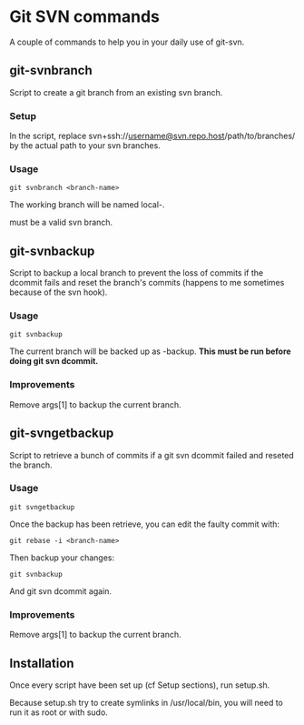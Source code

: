 # Git SVN commands

A couple of commands to help you in your daily use of git-svn.

## git-svnbranch

Script to create a git branch from an existing svn branch.

### Setup

In the script, replace svn+ssh://username@svn.repo.host/path/to/branches/
by the actual path to your svn branches.

### Usage

```
git svnbranch <branch-name>
```

The working branch will be named local-<branch-name>.

<branch-name> must be a valid svn branch.

## git-svnbackup

Script to backup a local branch to prevent the loss of commits if the dcommit fails
and reset the branch's commits (happens to me sometimes because of the svn hook).

### Usage

```
git svnbackup
```

The current branch will be backed up as <branch-name>-backup.
**This must be run before doing git svn dcommit.**

### Improvements

Remove args[1] to backup the current branch.

## git-svngetbackup

Script to retrieve a bunch of commits if a git svn dcommit failed and
reseted the branch.

### Usage

```
git svngetbackup
```

Once the backup has been retrieve, you can edit the faulty commit with:
```
git rebase -i <branch-name>
```
Then backup your changes:
```
git svnbackup
```
And git svn dcommit again.

### Improvements

Remove args[1] to backup the current branch.

## Installation

Once every script have been set up (cf Setup sections), run setup.sh.

Because setup.sh try to create symlinks in /usr/local/bin, you will
need to run it as root or with sudo.
